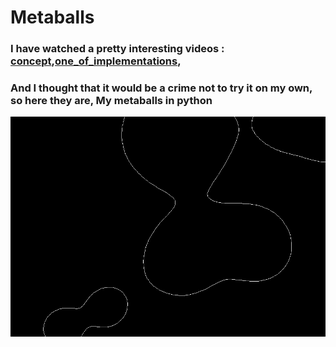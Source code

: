 # Metaballs
### I have watched a pretty interesting videos : [concept](https://www.youtube.com/watch?v=6oMZb3yP_H8&t=1147s),[one_of_implementations](https://www.youtube.com/watch?v=0ZONMNUKTfU),
### And I thought that it would be a crime not to try it on my own, so here they are, My metaballs in python
![image info](./images/ins1.png)
